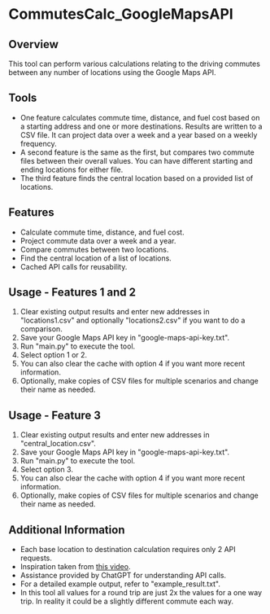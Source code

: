 # CommutesCalc_GoogleMapsAPI

## Overview

This tool can perform various calculations relating to the driving commutes between any number of locations using the Google Maps API.

## Tools

- One feature calculates commute time, distance, and fuel cost  based on a starting address and one or more destinations. Results are written to a CSV file. It can project data over a week and a year based on a weekly frequency.
- A second feature is the same as the first, but compares two commute files between their overall values. You can have different starting and ending locations for either file.
- The third feature finds the central location based on a provided list of locations.

## Features

- Calculate commute time, distance, and fuel cost.
- Project commute data over a week and a year.
- Compare commutes between two locations.
- Find the central location of a list of locations.
- Cached API calls for reusability.

## Usage - Features 1 and 2

1. Clear existing output results and enter new addresses in "locations1.csv" and optionally "locations2.csv" if you want to do a comparison.
2. Save your Google Maps API key in "google-maps-api-key.txt".
3. Run "main.py" to execute the tool.
4. Select option 1 or 2.
5. You can also clear the cache with option 4 if you want more recent information.
6. Optionally, make copies of CSV files for multiple scenarios and change their name as needed.

## Usage - Feature 3

1. Clear existing output results and enter new addresses in "central_location.csv".
2. Save your Google Maps API key in "google-maps-api-key.txt".
3. Run "main.py" to execute the tool.
4. Select option 3.
5. You can also clear the cache with option 4 if you want more recent information.
6. Optionally, make copies of CSV files for multiple scenarios and change their name as needed.

## Additional Information

- Each base location to destination calculation requires only 2 API requests.
- Inspiration taken from [this video](https://www.youtube.com/watch?v=yOXQAmYl0Aw).
- Assistance provided by ChatGPT for understanding API calls.
- For a detailed example output, refer to "example_result.txt".
- In this tool all values for a round trip are just 2x the values for a one way trip. In reality it could be a slightly different commute each way.
